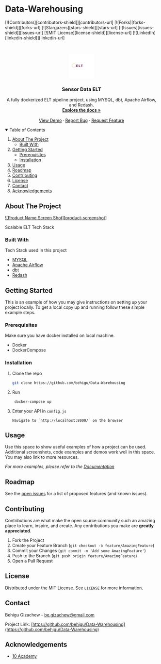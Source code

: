 # Data-Warehousing
[![Contributors][contributors-shield]][contributors-url]
[![Forks][forks-shield]][forks-url]
[![Stargazers][stars-shield]][stars-url]
[![Issues][issues-shield]][issues-url]
[![MIT License][license-shield]][license-url]
[![LinkedIn][linkedin-shield]][linkedin-url]



<!-- PROJECT LOGO -->
<br />
<p align="center">
  <a href="https://github.com/behigu/Data-Warehousing">
    <img src="images/logo.png" alt="Logo" width="80" height="80">
  </a>

  <h3 align="center">Sensor Data ELT</h3>

  <p align="center">
    A fully dockerized ELT pipeline project, using MYSQL, dbt, Apache Airflow, and Redash.
    <br />
    <a href="https://github.com/behigu/Data-Warehousing"><strong>Explore the docs »</strong></a>
    <br />
    <br />
    <a href="https://github.com/behigu/Data-Warehousing">View Demo</a>
    ·
    <a href="https://github.com/behigu/Data-Warehousing/issues">Report Bug</a>
    ·
    <a href="https://github.com/behigu/Data-Warehousing//issues">Request Feature</a>
  </p>
</p>



<!-- TABLE OF CONTENTS -->
<details open="open">
  <summary>Table of Contents</summary>
  <ol>
    <li>
      <a href="#about-the-project">About The Project</a>
      <ul>
        <li><a href="#built-with">Built With</a></li>
      </ul>
    </li>
    <li>
      <a href="#getting-started">Getting Started</a>
      <ul>
        <li><a href="#prerequisites">Prerequisites</a></li>
        <li><a href="#installation">Installation</a></li>
      </ul>
    </li>
    <li><a href="#usage">Usage</a></li>
    <li><a href="#roadmap">Roadmap</a></li>
    <li><a href="#contributing">Contributing</a></li>
    <li><a href="#license">License</a></li>
    <li><a href="#contact">Contact</a></li>
    <li><a href="#acknowledgements">Acknowledgements</a></li>
  </ol>
</details>



<!-- ABOUT THE PROJECT -->
## About The Project

[![Product Name Screen Shot][product-screenshot]](https://example.com)

Scalable ELT Tech Stack

### Built With

Tech Stack used in this project
* [MYSQL](https://getbootstrap.com)
* [Apache Airflow](https://jquery.com)
* [dbt](https://laravel.com)
* [Redash](https://laravel.com)


<!-- GETTING STARTED -->
## Getting Started

This is an example of how you may give instructions on setting up your project locally.
To get a local copy up and running follow these simple example steps.

### Prerequisites

Make sure you have docker installed on local machine.
* Docker
* DockerCompose
  
### Installation

1. Clone the repo
   ```sh
   git clone https://github.com/behigu/Data-Warehousing
   ```
2. Run
   ```sh
    docker-compose up
   ```
3. Enter your API in `config.js`
   ```JS
   Navigate to `http://localhost:8000/` on the browser
   ```



<!-- USAGE EXAMPLES -->
## Usage

Use this space to show useful examples of how a project can be used. Additional screenshots, code examples and demos work well in this space. You may also link to more resources.

_For more examples, please refer to the [Documentation](https://example.com)_



<!-- ROADMAP -->
## Roadmap

See the [open issues](https://github.com/behigu/Data-Warehousing/issues) for a list of proposed features (and known issues).



<!-- CONTRIBUTING -->
## Contributing

Contributions are what make the open source community such an amazing place to learn, inspire, and create. Any contributions you make are **greatly appreciated**.

1. Fork the Project
2. Create your Feature Branch (`git checkout -b feature/AmazingFeature`)
3. Commit your Changes (`git commit -m 'Add some AmazingFeature'`)
4. Push to the Branch (`git push origin feature/AmazingFeature`)
5. Open a Pull Request



<!-- LICENSE -->
## License

Distributed under the MIT License. See `LICENSE` for more information.



<!-- CONTACT -->
## Contact

Behigu Gizachew - be.gizachew@gmail.com

Project Link: [https://github.com/behigu/Data-Warehousing](https://github.com/behigu/Data-Warehousing)



<!-- ACKNOWLEDGEMENTS -->
## Acknowledgements
* [10 Academy](https://www.10academy.org/)
